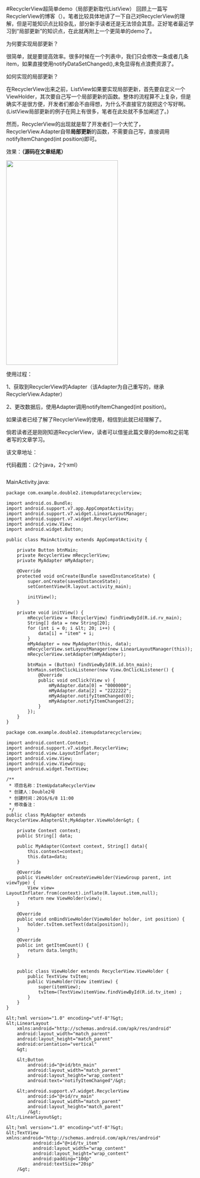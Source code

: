 #RecyclerView超简单demo（局部更新取代ListView）
回顾上一篇写RecyclerView的博客（）。笔者比较具体地讲了一下自己对RecyclerView的理解，但是可能知识点比较杂乱，部分新手读者还是无法领会其意。正好笔者最近学习到“局部更新”的知识点，在此就再附上一个更简单的demo了。

 

为何要实现局部更新？

很简单，就是要提高效率。很多时候在一个列表中，我们只会修改一条或者几条item，如果直接使用notifyDataSetChanged(),未免显得有点浪费资源了。

 

如何实现的局部更新？

在RecyclerView出来之前，ListView如果要实现局部更新，首先要自定义一个ViewHolder，其次要自己写一个局部更新的函数。整体的流程算不上复杂，但是确实不是很方便，开发者们都会不由得想，为什么不直接官方就把这个写好啊。(ListView局部更新的例子在网上有很多，笔者在此处就不多加阐述了。)

然而，RecyclerView的出现就是帮了开发者们一个大忙了，RecyclerView.Adapter自带**局部更新**的函数，不需要自己写，直接调用notifyItemChanged(int position)即可。

 

效果：**（源码在文章结尾）**

<img src="https://img-blog.csdn.net/20160608114748154?watermark/2/text/aHR0cDovL2Jsb2cuY3Nkbi5uZXQv/font/5a6L5L2T/fontsize/400/fill/I0JBQkFCMA==/dissolve/70/gravity/Center" width="300" height="550" alt=""> 

 

使用过程：

1、获取到RecyclerView的Adapter（该Adapter为自己重写的，继承RecyclerView.Adapter）

2、更改数据后，使用Adapter调用notifyItemChanged(int position)。

 

如果读者已经了解了RecyclerView的使用，相信到此就已经理解了。

倘若读者还是刚刚知道RecyclerView，读者可以借鉴此篇文章的demo和之前笔者写的文章学习。

该文章地址： 

 

代码截图：（2个java，2个xml）

<img src="https://img-blog.csdn.net/20160608115649338?watermark/2/text/aHR0cDovL2Jsb2cuY3Nkbi5uZXQv/font/5a6L5L2T/fontsize/400/fill/I0JBQkFCMA==/dissolve/70/gravity/Center" alt=""> 

 

MainActivity.java:



```
package com.example.double2.itemupdatarecyclerview;

import android.os.Bundle;
import android.support.v7.app.AppCompatActivity;
import android.support.v7.widget.LinearLayoutManager;
import android.support.v7.widget.RecyclerView;
import android.view.View;
import android.widget.Button;

public class MainActivity extends AppCompatActivity {

    private Button btnMain;
    private RecyclerView mRecyclerView;
    private MyAdapter mMyAdapter;

    @Override
    protected void onCreate(Bundle savedInstanceState) {
        super.onCreate(savedInstanceState);
        setContentView(R.layout.activity_main);

        initView();
    }

    private void initView() {
        mRecyclerView = (RecyclerView) findViewById(R.id.rv_main);
        String[] data = new String[20];
        for (int i = 0; i &lt; 20; i++) {
            data[i] = "item" + i;
        }
        mMyAdapter = new MyAdapter(this, data);
        mRecyclerView.setLayoutManager(new LinearLayoutManager(this));
        mRecyclerView.setAdapter(mMyAdapter);

        btnMain = (Button) findViewById(R.id.btn_main);
        btnMain.setOnClickListener(new View.OnClickListener() {
            @Override
            public void onClick(View v) {
                mMyAdapter.data[0] = "0000000";
                mMyAdapter.data[2] = "2222222";
                mMyAdapter.notifyItemChanged(0);
                mMyAdapter.notifyItemChanged(2);
            }
        });
    }
}

```



 



```
package com.example.double2.itemupdatarecyclerview;

import android.content.Context;
import android.support.v7.widget.RecyclerView;
import android.view.LayoutInflater;
import android.view.View;
import android.view.ViewGroup;
import android.widget.TextView;

/**
 * 项目名称：ItemUpdataRecyclerView
 * 创建人：Double2号
 * 创建时间：2016/6/8 11:00
 * 修改备注：
 */
public class MyAdapter extends RecyclerView.Adapter&lt;MyAdapter.ViewHolder&gt; {

    private Context context;
    public String[] data;

    public MyAdapter(Context context, String[] data){
        this.context=context;
        this.data=data;
    }

    @Override
    public ViewHolder onCreateViewHolder(ViewGroup parent, int viewType) {
        View view= LayoutInflater.from(context).inflate(R.layout.item,null);
        return new ViewHolder(view);
    }

    @Override
    public void onBindViewHolder(ViewHolder holder, int position) {
        holder.tvItem.setText(data[position]);
    }

    @Override
    public int getItemCount() {
        return data.length;
    }


    public class ViewHolder extends RecyclerView.ViewHolder {
        public TextView tvItem;
        public ViewHolder(View itemView) {
            super(itemView);
            tvItem=(TextView)itemView.findViewById(R.id.tv_item) ;
        }
    }
}

```





```
&lt;?xml version="1.0" encoding="utf-8"?&gt;
&lt;LinearLayout
    xmlns:android="http://schemas.android.com/apk/res/android"
    android:layout_width="match_parent"
    android:layout_height="match_parent"
    android:orientation="vertical"
    &gt;

    &lt;Button
        android:id="@+id/btn_main"
        android:layout_width="match_parent"
        android:layout_height="wrap_content"
        android:text="notifyItemChanged"/&gt;

    &lt;android.support.v7.widget.RecyclerView
        android:id="@+id/rv_main"
        android:layout_width="match_parent"
        android:layout_height="match_parent"
        /&gt;
&lt;/LinearLayout&gt;

```





```
&lt;?xml version="1.0" encoding="utf-8"?&gt;
&lt;TextView xmlns:android="http://schemas.android.com/apk/res/android"
          android:id="@+id/tv_item"
          android:layout_width="wrap_content"
          android:layout_height="wrap_content"
          android:padding="10dp"
          android:textSize="20sp"
    /&gt;

```


